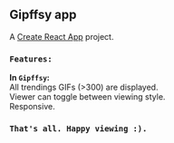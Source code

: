 
## Gipffsy app
A [Create React App](https://github.com/facebook/create-react-app) project.

### `Features:`
**In `Gipffsy`:**
<br />
All trendings GIFs (>300) are displayed.<br />
Viewer can toggle between viewing style. <br />
Responsive. <br />

### `That's all. Happy viewing :).`
